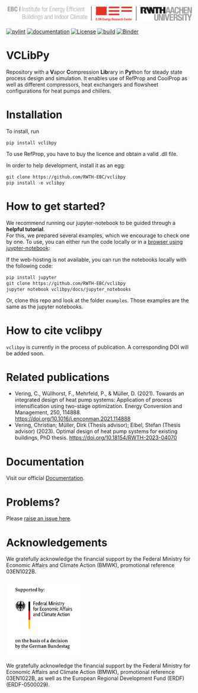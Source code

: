 ![E.ON EBC RWTH Aachen University](https://github.com/RWTH-EBC/ebcpy/blob/master/docs/EBC_Logo.png)

[![pylint](https://rwth-ebc.github.io/vclibpy/main/pylint/pylint.svg )](https://rwth-ebc.github.io/vclibpy/main/pylint/pylint.html)
[![documentation](https://rwth-ebc.github.io/vclibpy/main/docs/doc.svg)](https://rwth-ebc.github.io/vclibpy/main/docs/index.html)
[![License](https://img.shields.io/badge/License-BSD%203--Clause-blue.svg)](https://opensource.org/licenses/BSD-3-Clause)
[![build](https://rwth-ebc.github.io/vclibpy/main/build/build.svg)](https://rwth-ebc.github.io/vclibpy/main/build/build.svg)
[![Binder](https://mybinder.org/badge_logo.svg)](https://mybinder.org/v2/gh/RWTH-EBC/vclibpy/main?labpath=docs%2Fjupyter_notebooks)

# VCLibPy

Repository with a **V**apor **C**ompression **Lib**rary in **Py**thon for steady state process design and simulation.
It enables use of RefProp and CoolProp as well as different compressors, heat exchangers and flowsheet configurations for heat pumps and chillers.

# Installation

To install, run
```
pip install vclibpy
```
To use RefProp, you have to buy the licence and obtain a valid .dll file.

In order to help development, install it as an egg:

```
git clone https://github.com/RWTH-EBC/vclibpy
pip install -e vclibpy
```

# How to get started?

We recommend running our jupyter-notebook to be guided through a **helpful tutorial**.  
For this, we prepared several examples, which we encourage to check one by one.
To use, you can either run the code locally or in a [browser using juypter-notebook](https://mybinder.org/v2/gh/RWTH-EBC/vclibpy/main?labpath=docs%2Fjupyter_notebooks):

If the web-hosting is not available, you can run the notebooks locally with the following code:
```
pip install jupyter
git clone https://github.com/RWTH-EBC/vclibpy
jupyter notebook vclibpy/docs/jupyter_notebooks
```

Or, clone this repo and look at the folder `examples`.
Those examples are the same as the jupyter notebooks.

# How to cite vclibpy

`vclibpy` is currently in the process of publication. A corresponding DOI will be added soon.

# Related publications

- Vering, C., Wüllhorst, F., Mehrfeld, P., & Müller, D. (2021). Towards an integrated design of heat pump systems: Application of process intensification using two-stage optimization. Energy Conversion and Management, 250, 114888.  https://doi.org/10.1016/j.enconman.2021.114888
- Vering, Christian; Müller, Dirk (Thesis advisor); Elbel, Stefan (Thesis advisor) (2023). Optimal design of heat pump systems for existing buildings, PhD thesis. https://doi.org/10.18154/RWTH-2023-04070

# Documentation
Visit our official [Documentation](https://rwth-ebc.github.io/vclibpy/main/docs/index.html).

# Problems?
Please [raise an issue here](https://github.com/RWTH-EBC/vclibpy/issues/new).

# Acknowledgements

We gratefully acknowledge the financial support by the Federal Ministry for Economic Affairs and Climate Action (BMWK), promotional reference 03EN1022B.

<img src="https://github.com/RWTH-EBC/BESMod/blob/main/BESMod/Resources/Images/BMWK_logo.png" alt="BMWK" width="200"/>

We gratefully acknowledge the financial support by the Federal Ministry for Economic Affairs and Climate Action (BMWK), promotional reference 03EN1022B, as well as the European Regional Development Fund (ERDF) (ERDF-0500029).
